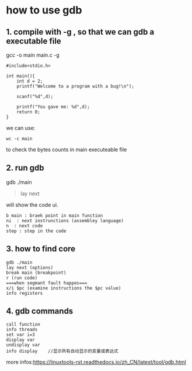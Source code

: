 # how to use gdb



## 1. compile with -g , so that we can gdb a executable file

gcc -o main main.c -g

```
#include<stdio.h>

int main(){
	int d = 2;
	printf("Welcome to a program with a bug!\n");
	
	scanf("%d",d);

	printf("You gave me: %d",d);
    return 0;
}
```

we can use:

```
wc -c main
```

to check the bytes counts in main executeable file

## 2. run gdb

gdb ./main

> lay next 

will show the code ui.

```
b main : braek point in main function
ni  : next instrunctions (assembley language)
n  : next code
step : step in the code
```

## 3. how to find core

```
gdb ./main
lay next (options)
break main (breakpoint)
r (run code)
===when segmant fault happes===
x/i $pc (examine instructions the $pc value)
info registers

```



## 4. gdb commands

```
call function
info threads
set var i=3
display var
undisplay var
info display  	//显示所有自动显示的变量或表达式
```

more infos:https://linuxtools-rst.readthedocs.io/zh_CN/latest/tool/gdb.html